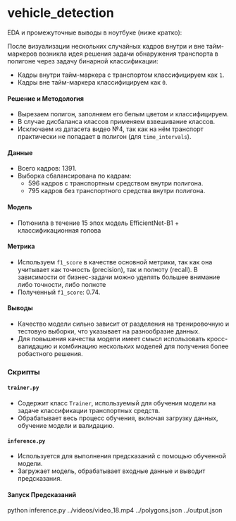 # vehicle_detection


EDA и промежуточные выводы в ноутбуке (ниже кратко):


После визуализации нескольких случайных кадров внутри и вне тайм-маркеров возникла идея решения задачи обнаружения транспорта в полигоне через задачу бинарной классификации:
- Кадры внутри тайм-маркера с транспортом классифицируем как `1`.
- Кадры вне тайм-маркера классифицируем как `0`.

#### Решение и Методология
- Вырезаем полигон, заполняем его белым цветом и классифицируем.
- В случае дисбаланса классов применяем взвешивание классов.
- Исключаем из датасета видео №4, так как на нём транспорт практически не попадает в полигон (для `time_intervals`).

#### Данные
- Всего кадров: 1391.
- Выборка сбалансирована по кадрам:
  - 596 кадров с транспортным средством внутри полигона.
  - 795 кадров без транспортного средства внутри полигона.

#### Модель
- Потюнила в течение 15 эпох модель EfficientNet-B1 + классификационная голова

#### Метрика
- Используем `f1_score` в качестве основной метрики, так как она учитывает как точность (precision), так и полноту (recall). В зависимости от бизнес-задачи можно уделять большее внимание либо точности, либо полноте
- Полученный `f1_score`: 0.74.

#### Выводы
- Качество модели сильно зависит от разделения на тренировочную и тестовую выборки, что указывает на разнообразие данных.
- Для повышения качества модели имеет смысл использовать кросс-валидацию и комбинацию нескольких моделей для получения более робастного решения.

### Скрипты

#### `trainer.py`
- Содержит класс `Trainer`, используемый для обучения модели на задаче классификации транспортных средств.
- Обрабатывает весь процесс обучения, включая загрузку данных, обучение модели и валидацию.

#### `inference.py`
- Используется для выполнения предсказаний с помощью обученной модели.
- Загружает модель, обрабатывает входные данные и выводит предсказания.

#### Запуск Предсказаний
python inference.py ../videos/video_18.mp4 ../polygons.json ../output.json



